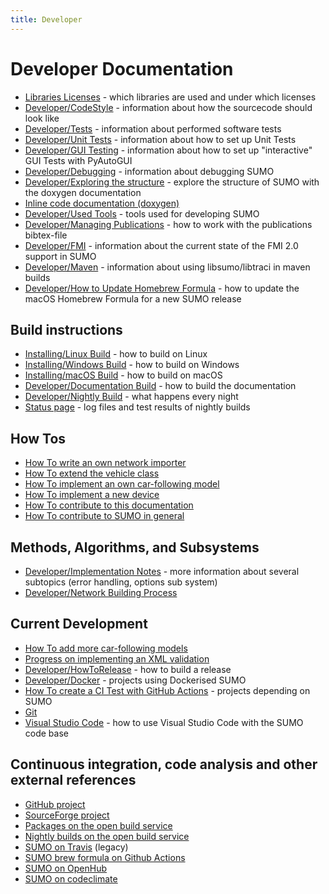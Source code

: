 ```yaml
---
title: Developer
---
```


# Developer Documentation

- [Libraries Licenses](../Libraries_Licenses.md) - which libraries are used and under which licenses
- [Developer/CodeStyle](CodeStyle.md) - information about how the sourcecode should look like
- [Developer/Tests](Tests.md) - information about performed software tests
- [Developer/Unit Tests](Unit_Tests.md) - information about how to set up Unit Tests
- [Developer/GUI Testing](GUI_Testing.md) - information about how to set up "interactive" GUI Tests with PyAutoGUI
- [Developer/Debugging](Debugging.md) - information about debugging SUMO
- [Developer/Exploring the structure](ExploringTheStructure.md) - explore the structure of SUMO with the doxygen documentation
- [Inline code documentation (doxygen)](http://sumo.dlr.de/daily/doxygen/)
- [Developer/Used Tools](Used_Tools.md) - tools used for developing SUMO
- [Developer/Managing Publications](Managing_Publications.md) - how to work with the publications bibtex-file
- [Developer/FMI](FMI.md) - information about the current state of the FMI 2.0 support in SUMO
- [Developer/Maven](Maven.md) - information about using libsumo/libtraci in maven builds
- [Developer/How to Update Homebrew Formula](HowToUpdateHomebrewFormula.md) - how to update the macOS Homebrew Formula for a new SUMO release

## Build instructions

- [Installing/Linux Build](../Installing/Linux_Build.md) - how to
  build on Linux
- [Installing/Windows Build](../Installing/Windows_Build.md) -
  how to build on Windows
- [Installing/macOS Build](../Installing/MacOS_Build.md) - how to
  build on macOS
- [Developer/Documentation Build](Documentation_Build.md) - how to build the
  documentation
- [Developer/Nightly Build](Nightly_Build.md) - what
  happens every night
- [Status page](https://sumo.dlr.de/daily/) - log files and test
  results of nightly builds

## How Tos

- [How To write an own network importer](How_To/Net_Importer.md)
- [How To extend the vehicle class](How_To/Extend_Vehicles.md)
- [How To implement an own car-following model](How_To/Car-Following_Model.md)
- [How To implement a new device](How_To/Device.md)
- [How To contribute to this documentation](../FAQ.md#how_do_i_contribute_to_the_documentation)
- [How To contribute to SUMO in general](../FAQ.md#how_can_i_contribute_to_sumo)

## Methods, Algorithms, and Subsystems

- [Developer/Implementation Notes](Implementation_Notes/index.md) - more information about several subtopics (error handling, options sub system)
- [Developer/Network Building Process](Network_Building_Process.md)

## Current Development

- [How To add more car-following models](Implementation_Notes/Vehicle_Models.md)
- [Progress on implementing an XML validation](XML_Validation.md)
- [Developer/HowToRelease](HowToRelease.md) - how to build a release
- [Developer/Docker](Docker.md) - projects using Dockerised SUMO
- [How To create a CI Test with GitHub Actions](Github_Actions_CI_Test.md) - projects depending on SUMO
- [Git](GitStuff.md)
- [Visual Studio Code](VisualStudioCode.md) - how to use Visual Studio Code with the SUMO code base

## Continuous integration, code analysis and other external references

- [GitHub project](https://github.com/eclipse/sumo)
- [SourceForge project](https://sourceforge.net/projects/sumo/)
- [Packages on the open build service](https://software.opensuse.org/package/sumo)
- [Nightly builds on the open build service](https://build.opensuse.org/package/show/home:behrisch/sumo_nightly)
- [SUMO on Travis](https://travis-ci.org/eclipse/sumo) (legacy)
- [SUMO brew formula on Github Actions](https://github.com/DLR-TS/homebrew-sumo/actions)
- [SUMO on OpenHub](https://www.openhub.net/p/sumo/)
- [SUMO on codeclimate](https://codeclimate.com/github/DLR-TS/sumo)

